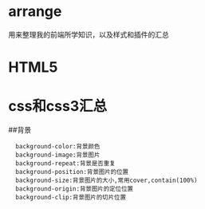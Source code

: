 # arrange
用来整理我的前端所学知识，以及样式和插件的汇总
# HTML5
# css和css3汇总
##背景
~~~
  background-color:背景颜色
  background-image:背景图片
  background-repeat:背景是否重复
  background-position:背景图片的位置
  background-size:背景图片的大小,常用cover,contain(100%)
  background-origin:背景图片的定位位置
  background-clip:背景图片的切片位置
~~~
